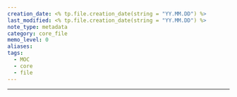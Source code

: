 ```yaml
---
creation_date: <% tp.file.creation_date(string = "YY.MM.DD") %>
last_modified: <% tp.file.creation_date(string = "YY.MM.DD") %>
note_type: metadata
category: core_file
memo_level: 0
aliases: 
tags:
  - MOC
  - core
  - file
---
```

---

